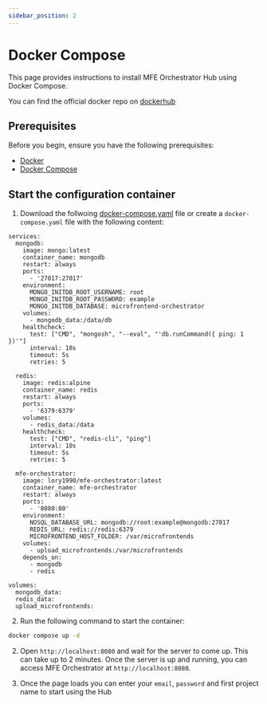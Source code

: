 ```yaml
---
sidebar_position: 2
---
```


# Docker Compose

This page provides instructions to install MFE Orchestrator Hub using Docker Compose.

You can find the official docker repo on [dockerhub](https://hub.docker.com/r/lory1990/mfe-orchestrator-hub)

## Prerequisites

Before you begin, ensure you have the following prerequisites:

- [Docker](https://docs.docker.com/get-started/get-docker/)
- [Docker Compose](https://docs.docker.com/compose/)

## Start the configuration container

1. Download the follwoing [docker-compose.yaml](https://github.com/mfe-orchestrator/mfe-orchestrator/blob/main/docker-compose.yaml) file or create a `docker-compose.yaml` file with the following content:

```
services:
  mongodb:
    image: mongo:latest
    container_name: mongodb
    restart: always
    ports:
      - '27017:27017'
    environment:
      MONGO_INITDB_ROOT_USERNAME: root
      MONGO_INITDB_ROOT_PASSWORD: example
      MONGO_INITDB_DATABASE: microfrontend-orchestrator
    volumes:
      - mongodb_data:/data/db
    healthcheck:
      test: ["CMD", "mongosh", "--eval", "'db.runCommand({ ping: 1 })'"]
      interval: 10s
      timeout: 5s
      retries: 5

  redis:
    image: redis:alpine
    container_name: redis
    restart: always
    ports:
      - '6379:6379'
    volumes:
      - redis_data:/data
    healthcheck:
      test: ["CMD", "redis-cli", "ping"]
      interval: 10s
      timeout: 5s
      retries: 5

  mfe-orchestrator:
    image: lory1990/mfe-orchestrator:latest
    container_name: mfe-orchestrator
    restart: always
    ports:
      - '8080:80'
    environment:
      NOSQL_DATABASE_URL: mongodb://root:example@mongodb:27017
      REDIS_URL: redis://redis:6379
      MICROFRONTEND_HOST_FOLDER: /var/microfrontends
    volumes:
      - upload_microfrontends:/var/microfrontends
    depends_on:
      - mongodb
      - redis

volumes:
  mongodb_data:
  redis_data:
  upload_microfrontends:
```

2. Run the following command to start the container:
```bash
docker compose up -d
```

2.  Open `http://localhost:8080` and wait for the server to come up. This can take up to 2 minutes. Once the server is up and running, you can access MFE Orchestrator at `http://localhost:8080`.

3. Once the page loads you can enter your `email`, `password` and first project name to start using the Hub


